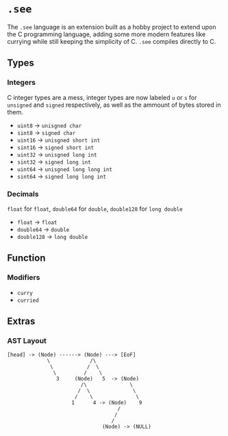 # `.see`
The `.see` language is an extension built as a hobby project to extend upon the C programming language, adding some more modern features like currying while still keeping the simplicity of C. `.see` compiles directly to C.

## Types

### Integers
C integer types are a mess, integer types are now labeled `u` or `s` for `unsigned` and `signed` respectively, as well as the ammount of bytes stored in them.
- `uint8` → `unisgned char`
- `sint8` → `signed char`
- `uint16` → `unisgned short int`
- `sint16` → `signed short int`
- `uint32` → `unisgned long int`
- `sint32` → `signed long int`
- `uint64` → `unisgned long long int`
- `sint64` → `signed long long int`

### Decimals
`float` for `float`, `double64` for `double`, `double128` for `long double`
- `float` → `float`
- `double64` → `double`
- `double128` → `long double`

## Function
### Modifiers
- `curry`
- `curried`

## Extras
### AST Layout
```
[head] -> (Node) ------> (Node) ---> [EoF]
			 \             /\
		      \           /  \
		       \         /    \
	            3     (Node)   5  -> (Node)
	                    /\              \
					   /  \              \
					  /    \              \
					 1      4 -> (Node)    9 
					                /
								   /  
							      /    
							   (Node) -> (NULL)
```